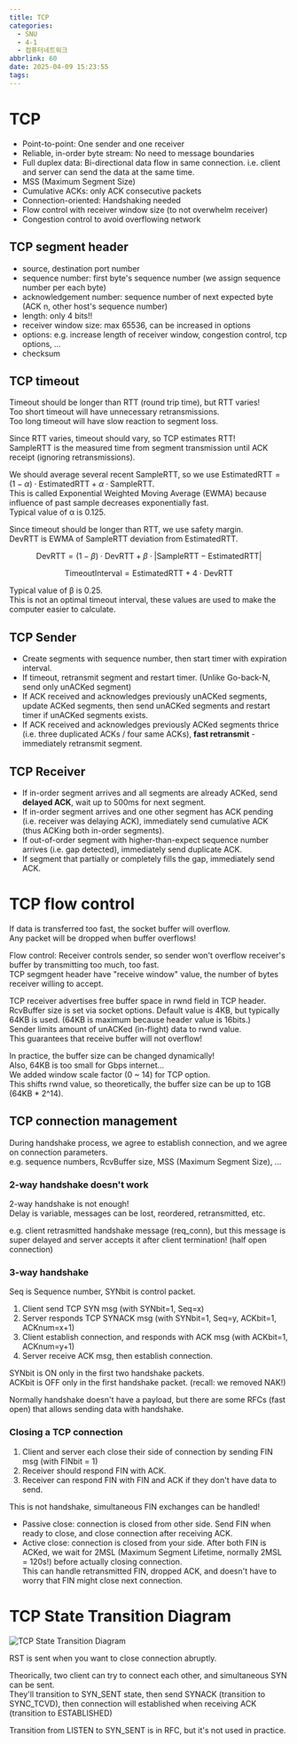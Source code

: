 ```yaml
---
title: TCP
categories:
  - SNU
  - 4-1
  - 컴퓨터네트워크
abbrlink: 60
date: 2025-04-09 15:23:55
tags:
---
```


# TCP

- Point-to-point: One sender and one receiver
- Reliable, in-order byte stream: No need to message boundaries
- Full duplex data: Bi-directional data flow in same connection. i.e. client and server can send the data at the same time.
- MSS (Maximum Segment Size)
- Cumulative ACKs: only ACK consecutive packets
- Connection-oriented: Handshaking needed
- Flow control with receiver window size (to not overwhelm receiver)
- Congestion control to avoid overflowing network

## TCP segment header

- source, destination port number
- sequence number: first byte's sequence number (we assign sequence number per each byte)
- acknowledgement number: sequence number of next expected byte (ACK n, other host's sequence number)
- length: only 4 bits!!
- receiver window size: max 65536, can be increased in options
- options: e.g. increase length of receiver window, congestion control, tcp options, ...
- checksum

## TCP timeout

Timeout should be longer than RTT (round trip time), but RTT varies!  
Too short timeout will have unnecessary retransmissions.  
Too long timeout will have slow reaction to segment loss.

Since RTT varies, timeout should vary, so TCP estimates RTT!  
SampleRTT is the measured time from segment transmission until ACK receipt (ignoring retransmissions).

We should average several recent SampleRTT, so we use $\text{EstimatedRTT} = (1-\alpha) \cdot \text{EstimatedRTT} + \alpha \cdot \text{SampleRTT}$.  
This is called Exponential Weighted Moving Average (EWMA) because influence of past sample decreases exponentially fast.  
Typical value of α is 0.125.

Since timeout should be longer than RTT, we use safety margin.  
DevRTT is EWMA of SampleRTT deviation from EstimatedRTT.

$$\text{DevRTT} = (1-\beta) \cdot \text{DevRTT} + \beta \cdot |\text{SampleRTT} - \text{EstimatedRTT}|$$

$$\text{TimeoutInterval} = \text{EstimatedRTT} + 4 \cdot \text{DevRTT}$$

Typical value of β is 0.25.  
This is not an optimal timeout interval, these values are used to make the computer easier to calculate.

## TCP Sender

- Create segments with sequence number, then start timer with expiration interval.
- If timeout, retransmit segment and restart timer. (Unlike Go-back-N, send only unACKed segment)
- If ACK received and acknowledges previously unACKed segments, update ACKed segments, then send unACKed segments and restart timer if unACKed segments exists.
- If ACK received and acknowledges previously ACKed segments thrice (i.e. three duplicated ACKs / four same ACKs), **fast retransmit** - immediately retransmit segment.

## TCP Receiver

- If in-order segment arrives and all segments are already ACKed, send **delayed ACK**, wait up to 500ms for next segment.
- If in-order segment arrives and one other segment has ACK pending (i.e. receiver was delaying ACK), immediately send cumulative ACK (thus ACKing both in-order segments).
- If out-of-order segment with higher-than-expect sequence number arrives (i.e. gap detected), immediately send duplicate ACK.
- If segment that partially or completely fills the gap, immediately send ACK.

# TCP flow control

If data is transferred too fast, the socket buffer will overflow.  
Any packet will be dropped when buffer overflows!

Flow control: Receiver controls sender, so sender won't overflow receiver's buffer by transmitting too much, too fast.  
TCP segmgent header have "receive window" value, the number of bytes receiver willing to accept.

TCP receiver advertises free buffer space in rwnd field in TCP header.  
RcvBuffer size is set via socket options. Default value is 4KB, but typically 64KB is used. (64KB is maximum because header value is 16bits.)  
Sender limits amount of unACKed (in-flight) data to rwnd value.  
This guarantees that receive buffer will not overflow!

In practice, the buffer size can be changed dynamically!  
Also, 64KB is too small for Gbps internet...  
We added window scale factor (0 ~ 14) for TCP option.  
This shifts rwnd value, so theoretically, the buffer size can be up to 1GB (64KB * 2^14).

## TCP connection management

During handshake process, we agree to establish connection, and we agree on connection parameters.  
e.g. sequence numbers, RcvBuffer size, MSS (Maximum Segment Size), ...

### 2-way handshake doesn't work

2-way handshake is not enough!  
Delay is variable, messages can be lost, reordered, retransmitted, etc.

e.g. client retrasmitted handshake message (req_conn), but this message is super delayed and server accepts it after client termination! (half open connection)

### 3-way handshake

Seq is Sequence number, SYNbit is control packet.

1. Client send TCP SYN msg (with SYNbit=1, Seq=x)
1. Server responds TCP SYNACK msg (with SYNbit=1, Seq=y, ACKbit=1, ACKnum=x+1)
1. Client establish connection, and responds with ACK msg (with ACKbit=1, ACKnum=y+1)
1. Server receive ACK msg, then establish connection.

SYNbit is ON only in the first two handshake packets.  
ACKbit is OFF only in the first handshake packet. (recall: we removed NAK!)

Normally handshake doesn't have a payload, but there are some RFCs (fast open) that allows sending data with handshake.

### Closing a TCP connection

1. Client and server each close their side of connection by sending FIN msg (with FINbit = 1)
1. Receiver should respond FIN with ACK.
1. Receiver can respond FIN with FIN and ACK if they don't have data to send.

This is not handshake, simultaneous FIN exchanges can be handled!

- Passive close: connection is closed from other side. Send FIN when ready to close, and close connection after receiving ACK.
- Active close: connection is closed from your side. After both FIN is ACKed, we wait for 2MSL (Maximum Segment Lifetime, normally 2MSL = 120s!) before actually closing connection.  
This can handle retransmitted FIN, dropped ACK, and doesn't have to worry that FIN might close next connection.

# TCP State Transition Diagram

![TCP State Transition Diagram](tcp_state_diagram.png)

RST is sent when you want to close connection abruptly.

Theorically, two client can try to connect each other, and simultaneous SYN can be sent.  
They'll transition to SYN_SENT state, then send SYNACK (transition to SYNC_TCVD), then connection will established when receiving ACK (transition to ESTABLISHED)

Transition from LISTEN to SYN_SENT is in RFC, but it's not used in practice.
